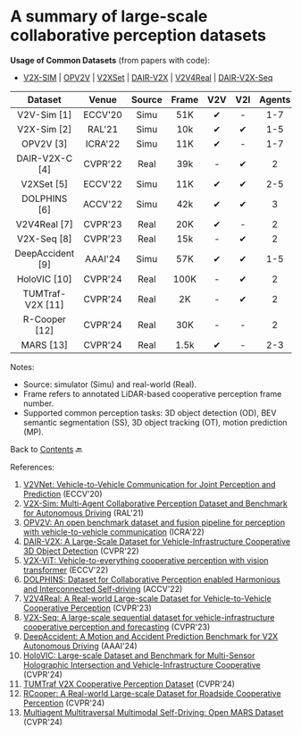 # A summary of large-scale collaborative perception datasets

**Usage of Common Datasets** (from papers with code):
- [V2X-SIM](https://paperswithcode.com/dataset/v2x-sim) | [OPV2V](https://paperswithcode.com/dataset/opv2v) | [V2XSet](https://paperswithcode.com/dataset/v2xset) | [DAIR-V2X](https://paperswithcode.com/dataset/dair-v2x) | [V2V4Real](https://paperswithcode.com/dataset/v2v4real) | [DAIR-V2X-Seq](https://paperswithcode.com/dataset/dair-v2x-seq)


| **Dataset**      | **Venue** | **Source** | **Frame** | **V2V**  | **V2I**  | **Agents** | **Camera** | **LiDAR** | **Depth** | **OD**    | **SS**    | **OT**    | **MP**    | **Website**                                          |
|:----------------:|:---------:|:----------:|:---------:|:--------:|:--------:|:----------:|:----------:|:---------:|:---------:|:---------:|:---------:|:---------:|:---------:|:----------------------------------------------------:|
| V2V-Sim [1]      | ECCV'20   | Simu       | 51K       | &#10004; | -        | 1-7        | -          | &#10004;  | -         | &#10004;  | -         | -         |  &#10004; | -                                                    |
| V2X-Sim [2]      | RAL'21    | Simu       | 10k       | &#10004; | &#10004; | 1-5        | &#10004;   | &#10004;  | &#10004;  | &#10004;  |  &#10004; |  &#10004; | -         | [Link](https://ai4ce.github.io/V2X-Sim)              |
| OPV2V [3]        | ICRA'22   | Simu       | 11K       | &#10004; | -        | 1-7        | &#10004;   | &#10004;  | -         | &#10004;  |  &#10004; | -         | -         | [Link](https://mobility-lab.seas.ucla.edu/opv2v)     |
| DAIR-V2X-C [4]   | CVPR'22   | Real       | 39k       | -        | &#10004; | 2          | &#10004;   | &#10004;  | -         |  &#10004; | -         | -         | -         | [Link](https://thudair.baai.ac.cn/coop-dtest)        |
| V2XSet [5]       | ECCV'22   | Simu       | 11K       | &#10004; | &#10004; | 2-5        | &#10004;   | &#10004;  | -         |  &#10004; | -         | -         | -         | [Link](https://github.com/DerrickXuNu/v2x-vit)       |
| DOLPHINS [6]     | ACCV'22   | Simu       | 42k       | &#10004; | &#10004; | 3          | &#10004;   | &#10004;  | -         |  &#10004; | -         | -         | -         | [Link](https://dolphins-dataset.net)                 |
| V2V4Real [7]     | CVPR'23   | Real       | 20K       | &#10004; | -        | 2          | &#10004;   | &#10004;  | -         |  &#10004; | -         |  &#10004; | -         | [Link](https://mobility-lab.seas.ucla.edu/v2v4real/) |
| V2X-Seq [8]      | CVPR'23   | Real       | 15k       | -        | &#10004; | 2          | &#10004;   | &#10004;  | -         |  &#10004; | -         |  &#10004; |  &#10004; | [Link](https://thudair.baai.ac.cn/coop-forecast)     |
| DeepAccident [9] | AAAI'24  | Simu       | 57K       | &#10004; | &#10004; | 1-5        | &#10004;   | &#10004;  | -         |  &#10004; |  &#10004; |  &#10004; |  &#10004; | [Link](https://deepaccident.github.io/index.html)    |
| HoloVIC [10] | CVPR'24  | Real       | 100K       | -             | &#10004; | 2        | &#10004;   | &#10004;  | -         |  &#10004; |  -       |  &#10004; |  - | [Link](https://holovic.net/)    |
| TUMTraf-V2X [11] | CVPR'24  | Real       | 2K       | -             | &#10004; | 2        | &#10004;   | &#10004;  | -         |  &#10004; |  -       |  &#10004; |  - | [Link](https://tum-traffic-dataset.github.io/tumtraf-v2x/)    |
| R-Cooper [12] | CVPR'24  | Real       | 30K       | -             | - | 2        | &#10004;   | &#10004;  | -         |  &#10004; |  -       |  &#10004; |  - | [Link](https://tum-traffic-dataset.github.io/tumtraf-v2x/)    |
| MARS [13] | CVPR'24  | Real       | 1.5k     | &#10004;           | - | 2-3        | &#10004;   | &#10004;  | -         |  -|  -       |-|  - | [Link](https://ai4ce.github.io/MARS/)    |

Notes:
- Source: simulator (Simu) and real-world (Real).
- Frame refers to annotated LiDAR-based cooperative perception frame number.
- Supported common perception tasks: 3D object detection (OD), BEV semantic segmentation (SS), 3D object tracking (OT), motion prediction (MP).


Back to [Contents](README.md) 🔙 

References:
1. [V2VNet: Vehicle-to-Vehicle Communication for Joint Perception and Prediction](https://arxiv.org/abs/2008.07519) (ECCV'20)
2. [V2X-Sim: Multi-Agent Collaborative Perception Dataset and Benchmark for Autonomous Driving](https://arxiv.org/abs/2202.08449) (RAL'21)
3. [OPV2V: An open benchmark dataset and fusion pipeline for perception with vehicle-to-vehicle communication](https://arxiv.org/abs/2109.07644) (ICRA'22)
4. [DAIR-V2X: A Large-Scale Dataset for Vehicle-Infrastructure Cooperative 3D Object Detection](https://arxiv.org/abs/2204.05575) (CVPR'22)
5. [V2X-ViT: Vehicle-to-everything cooperative perception with vision transformer](https://arxiv.org/abs/2203.10638) (ECCV'22)
6. [DOLPHINS: Dataset for Collaborative Perception enabled Harmonious and Interconnected Self-driving](https://arxiv.org/abs/2207.07609) (ACCV'22)
7. [V2V4Real: A Real-world Large-scale Dataset for Vehicle-to-Vehicle Cooperative Perception](https://arxiv.org/abs/2303.07601) (CVPR'23)
8. [V2X-Seq: A large-scale sequential dataset for vehicle-infrastructure cooperative perception and forecasting](https://arxiv.org/abs/2305.05938) (CVPR'23)
9. [DeepAccident: A Motion and Accident Prediction Benchmark for V2X Autonomous Driving](https://arxiv.org/abs/2304.01168) (AAAI'24)
10. [HoloVIC: Large-scale Dataset and Benchmark for Multi-Sensor Holographic Intersection and Vehicle-Infrastructure Cooperative](https://arxiv.org/abs/2403.02640) (CVPR'24)
11. [TUMTraf V2X Cooperative Perception Dataset](https://arxiv.org/abs/2403.01316) (CVPR'24)
12. [RCooper: A Real-world Large-scale Dataset for Roadside Cooperative Perception](https://arxiv.org/abs/2403.10145) (CVPR'24)
13. [Multiagent Multitraversal Multimodal Self-Driving: Open MARS Dataset](https://openaccess.thecvf.com/content/CVPR2024/papers/Li_Multiagent_Multitraversal_Multimodal_Self-Driving_Open_MARS_Dataset_CVPR_2024_paper.pdf) (CVPR'24)
   
